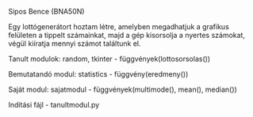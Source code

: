 Sipos Bence (BNA50N)

Egy lottógenerátort hoztam létre, amelyben megadhatjuk a grafikus felületen a tippelt számainkat, majd a gép kisorsolja a nyertes számokat, végül kiíratja mennyi számot találtunk el.

Tanult modulok: random, tkinter - függvények(lottosorsolas())

Bemutatandó modul: statistics - függvény(eredmeny())

Saját modul: sajatmodul - függvények(multimode(), mean(), median())

Indítási fájl - tanultmodul.py
